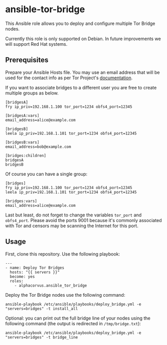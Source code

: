 # ansible-tor-bridge

This Ansible role allows you to deploy and configure multiple Tor Bridge nodes.

Currently this role is only supported on Debian. In future improvements we will support Red Hat systems.

## Prerequisites

Prepare your Ansible Hosts file. You may use an email address that will be used for the contact info as per Tor Project's [documentation](https://community.torproject.org/relay/setup/bridge/).

If you want to associate bridges to a different user you are free to create multiple groups as below.

```
[bridgesA]
fry ip_priv=192.168.1.100 tor_port=1234 obfs4_port=12345

[bridgesA:vars]
email_address=alice@example.com

[bridgesB]
leela ip_priv=192.168.1.101 tor_port=1234 obfs4_port=12345

[bridgesB:vars]
email_address=bob@example.com

[bridges:children]
bridgesA
bridgesB
```

Of course you can have a single group:

```
[bridges]
fry ip_priv=192.168.1.100 tor_port=1234 obfs4_port=12345
leela ip_priv=192.168.1.101 tor_port=1234 obfs4_port=12345

[bridges:vars]
email_address=alice@example.com
```

Last but least, do not forget to change the variables `tor_port` and `obfs4_port`. Please avoid the ports 9001 because it's commonly associated with Tor and censors may be scanning the Internet for this port.

## Usage

First, clone this repository. Use the following playbook:

```
---
- name: Deploy Tor Bridges
  hosts: "{{ servers }}"
  become: yes
  roles:
    - alphacorvus.ansible_tor_bridge
```

Deploy the Tor Bridge nodes use the following command: 

`ansible-playbook /etc/ansible/playbooks/deploy_bridge.yml -e "servers=bridges" -t install_all`

Optional: you can print out the full bridge line of your nodes using the following command (the output is redirected in `/tmp/bridge.txt`):

`ansible-playbook /etc/ansible/playbooks/deploy_bridge.yml -e "servers=bridges" -t bridge_line`
